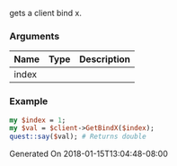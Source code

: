 gets a client bind x.
### Arguments
**Name**|**Type**|**Description**
:---|:---|:---
index||

### Example

```perl
my $index = 1;
my $val = $client->GetBindX($index);
quest::say($val); # Returns double
```


Generated On 2018-01-15T13:04:48-08:00